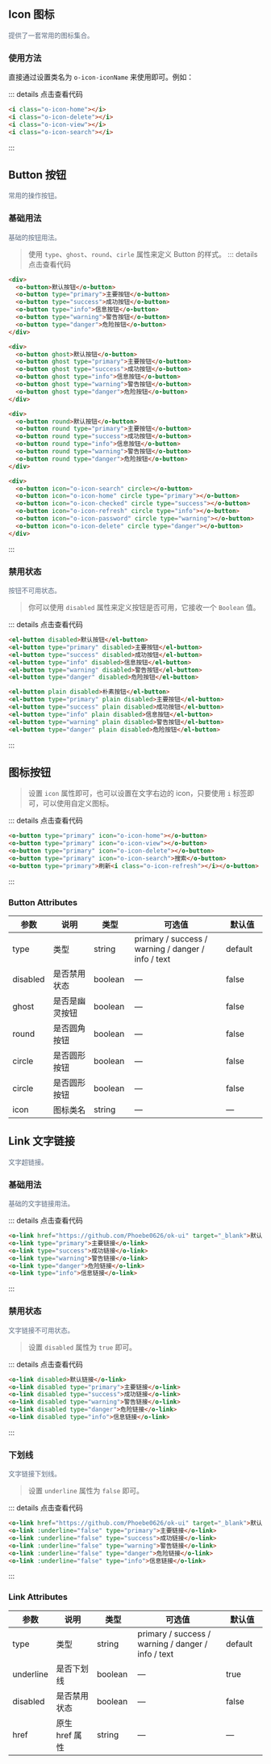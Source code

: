 ## Icon 图标
<font size="2" color="#5e6d82">提供了一套常用的图标集合。</font>

<h3>使用方法</h3>

直接通过设置类名为 `o-icon-iconName` 来使用即可。例如：
<ClientOnly>
  <icon-demo></icon-demo>
</ClientOnly>

::: details 点击查看代码
```html
<i class="o-icon-home"></i>
<i class="o-icon-delete"></i>
<i class="o-icon-view"></i>
<i class="o-icon-search"></i>
```
:::



## Button 按钮
<font size="2" color="#5e6d82">常用的操作按钮。</font>

<h3>基础用法</h3>

<font size="2" color="#5e6d82">基础的按钮用法。</font>
<ClientOnly>
  <button-demo-1></button-demo-1>
</ClientOnly>
> 使用 `type`、`ghost`、`round`、`cirle` 属性来定义 Button 的样式。
::: details 点击查看代码
```html
<div>
  <o-button>默认按钮</o-button>
  <o-button type="primary">主要按钮</o-button>
  <o-button type="success">成功按钮</o-button>
  <o-button type="info">信息按钮</o-button>
  <o-button type="warning">警告按钮</o-button>
  <o-button type="danger">危险按钮</o-button>
</div>

<div>
  <o-button ghost>默认按钮</o-button>
  <o-button ghost type="primary">主要按钮</o-button>
  <o-button ghost type="success">成功按钮</o-button>
  <o-button ghost type="info">信息按钮</o-button>
  <o-button ghost type="warning">警告按钮</o-button>
  <o-button ghost type="danger">危险按钮</o-button>
</div>

<div>
  <o-button round>默认按钮</o-button>
  <o-button round type="primary">主要按钮</o-button>
  <o-button round type="success">成功按钮</o-button>
  <o-button round type="info">信息按钮</o-button>
  <o-button round type="warning">警告按钮</o-button>
  <o-button round type="danger">危险按钮</o-button>
</div>

<div>
  <o-button icon="o-icon-search" circle></o-button>
  <o-button icon="o-icon-home" circle type="primary"></o-button>
  <o-button icon="o-icon-checked" circle type="success"></o-button>
  <o-button icon="o-icon-refresh" circle type="info"></o-button>
  <o-button icon="o-icon-password" circle type="warning"></o-button>
  <o-button icon="o-icon-delete" circle type="danger"></o-button>
</div>
```
:::

<h3>禁用状态</h3>

<font size="2" color="#5e6d82">按钮不可用状态。</font>
<ClientOnly>
  <button-demo-2></button-demo-2>
</ClientOnly>

> 你可以使用 `disabled` 属性来定义按钮是否可用，它接收一个 `Boolean` 值。

::: details 点击查看代码
```html
<el-button disabled>默认按钮</el-button>
<el-button type="primary" disabled>主要按钮</el-button>
<el-button type="success" disabled>成功按钮</el-button>
<el-button type="info" disabled>信息按钮</el-button>
<el-button type="warning" disabled>警告按钮</el-button>
<el-button type="danger" disabled>危险按钮</el-button>

<el-button plain disabled>朴素按钮</el-button>
<el-button type="primary" plain disabled>主要按钮</el-button>
<el-button type="success" plain disabled>成功按钮</el-button>
<el-button type="info" plain disabled>信息按钮</el-button>
<el-button type="warning" plain disabled>警告按钮</el-button>
<el-button type="danger" plain disabled>危险按钮</el-button>
```
:::

<h2>图标按钮</h2>

<ClientOnly>
  <button-demo-3 />
</ClientOnly>

> 设置 `icon` 属性即可，也可以设置在文字右边的 icon，只要使用 `i` 标签即可，可以使用自定义图标。

::: details 点击查看代码
```html
<o-button type="primary" icon="o-icon-home"></o-button>
<o-button type="primary" icon="o-icon-view"></o-button>
<o-button type="primary" icon="o-icon-delete"></o-button>
<o-button type="primary" icon="o-icon-search">搜索</o-button>
<o-button type="primary">刷新<i class="o-icon-refresh"></i></o-button>
```
:::

<h3>Button Attributes</h3>

<table width="100%">
  <thead>
    <tr>
      <th>参数</th>
      <th>说明</th>
      <th>类型</th>
      <th>可选值</th>
      <th>默认值</th>
    </tr>
  </thead>
  <tbody>
  <tr>
      <td width="16%">type</td>
      <td width="16%">类型</td>
      <td width="16%">string</td>
      <td>primary / success / warning / danger / info / text</td>
      <td width="16%">default</td>
    </tr>
    <tr>
      <td>disabled</td>
      <td>是否禁用状态</td>
      <td>boolean</td>
      <td>—</td>
      <td>false</td>
    </tr>
    <tr>
      <td>ghost</td>
      <td>是否是幽灵按钮</td>
      <td>boolean</td>
      <td>—</td>
      <td>false</td>
    </tr>
    <tr>
      <td>round</td>
      <td>是否圆角按钮</td>
      <td>boolean</td>
      <td>—</td>
      <td>false</td>
    </tr>
    <tr>
      <td>circle</td>
      <td>是否圆形按钮</td>
      <td>boolean</td>
      <td>—</td>
      <td>false</td>
    </tr>
    <tr>
      <td>circle</td>
      <td>是否圆形按钮</td>
      <td>boolean</td>
      <td>—</td>
      <td>false</td>
    </tr>
    <tr>
      <td>icon</td>
      <td>图标类名</td>
      <td>string</td>
      <td>—</td>
      <td>—</td>
    </tr>
  </tbody>
</table>

## Link 文字链接
<font size="2" color="#5e6d82">文字超链接。</font>

<h3>基础用法</h3>

<font size="2" color="#5e6d82">基础的文字链接用法。</font>

<ClientOnly>
  <link-demo-1 />
</ClientOnly>

::: details 点击查看代码
```html
<o-link href="https://github.com/Phoebe0626/ok-ui" target="_blank">默认链接</o-link>
<o-link type="primary">主要链接</o-link>
<o-link type="success">成功链接</o-link>
<o-link type="warning">警告链接</o-link>
<o-link type="danger">危险链接</o-link>
<o-link type="info">信息链接</o-link>
```
:::

<h3>禁用状态</h3>

<font size="2" color="#5e6d82">文字链接不可用状态。</font>

<ClientOnly>
  <link-demo-2 />
</ClientOnly>

> 设置 `disabled` 属性为 `true` 即可。

::: details 点击查看代码
```html
<o-link disabled>默认链接</o-link>
<o-link disabled type="primary">主要链接</o-link>
<o-link disabled type="success">成功链接</o-link>
<o-link disabled type="warning">警告链接</o-link>
<o-link disabled type="danger">危险链接</o-link>
<o-link disabled type="info">信息链接</o-link>
```
:::

<h3>下划线</h3>

<font size="2" color="#5e6d82">文字链接下划线。</font>

<ClientOnly>
  <link-demo-3 />
</ClientOnly>

> 设置 `underline` 属性为 `false` 即可。

::: details 点击查看代码
```html 
<o-link href="https://github.com/Phoebe0626/ok-ui" target="_blank">默认链接</o-link>
<o-link :underline="false" type="primary">主要链接</o-link>
<o-link :underline="false" type="success">成功链接</o-link>
<o-link :underline="false" type="warning">警告链接</o-link>
<o-link :underline="false" type="danger">危险链接</o-link>
<o-link :underline="false" type="info">信息链接</o-link>
```
:::

<h3>Link Attributes</h3>

<table width="100%">
  <thead>
    <tr>
      <th>参数</th>
      <th>说明</th>
      <th>类型</th>
      <th>可选值</th>
      <th>默认值</th>
    </tr>
  </thead>
  <tbody>
  <tr>
      <td width="16%">type</td>
      <td width="16%">类型</td>
      <td width="16%">string</td>
      <td>primary / success / warning / danger / info / text</td>
      <td width="16%">default</td>
    </tr>
    <tr>
      <td>underline</td>
      <td>是否下划线</td>
      <td>boolean</td>
      <td>—</td>
      <td>true</td>
    </tr>
    <tr>
      <td>disabled</td>
      <td>是否禁用状态</td>
      <td>boolean</td>
      <td>—</td>
      <td>false</td>
    </tr>
    <tr>
      <td>href</td>
      <td>原生 href 属性</td>
      <td>string</td>
      <td>—</td>
      <td>—</td>
    </tr>
  </tbody>
</table>